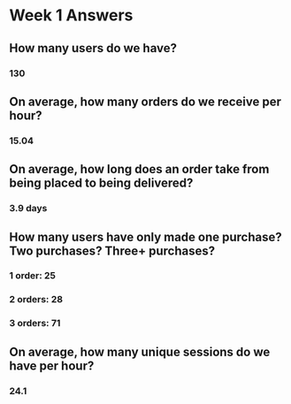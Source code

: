 # Week 1 Answers

## How many users do we have?
### 130

## On average, how many orders do we receive per hour?
### 15.04

## On average, how long does an order take from being placed to being delivered?
### 3.9 days

## How many users have only made one purchase? Two purchases? Three+ purchases?
### 1 order: 25
### 2 orders: 28
### 3 orders: 71

## On average, how many unique sessions do we have per hour?
### 24.1
